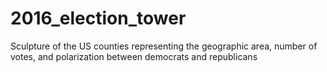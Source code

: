 # 2016_election_tower
Sculpture of the US counties representing the geographic area, number of votes, and polarization between democrats and republicans
